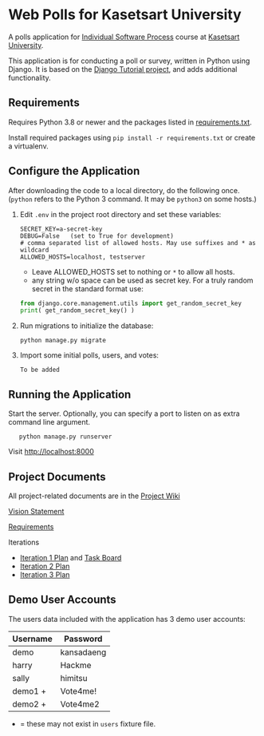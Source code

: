 # Web Polls for Kasetsart University

A polls application for [Individual Software Process](https://cpske.github.io/ISP) course at [Kasetsart University](https://ku.ac.th).

This application is for conducting a poll or survey, written in Python using Django. It is based on the [Django Tutorial project][django-tutorial], 
and adds additional functionality.

## Requirements

Requires Python 3.8 or newer and the packages listed in [requirements.txt](requirements.txt).

Install required packages using `pip install -r requirements.txt` or create a virtualenv.

## Configure the Application

After downloading the code to a local directory, do the following once. (`python` refers to the Python 3 command. It may be `python3` on some hosts.)

1. Edit `.env` in the project root directory and set these variables:
   ```
   SECRET_KEY=a-secret-key
   DEBUG=False   (set to True for development)
   # comma separated list of allowed hosts. May use suffixes and * as wildcard
   ALLOWED_HOSTS=localhost, testserver
   ```
   - Leave ALLOWED\_HOSTS set to nothing or `*` to allow all hosts.
   - any string w/o space can be used as secret key. For a truly random secret in the standard format use:   
   ```python
   from django.core.management.utils import get_random_secret_key
   print( get_random_secret_key() )
   ```

2. Run migrations to initialize the database:
   ```
   python manage.py migrate
   ```

3. Import some initial polls, users, and votes:
   ```
   To be added
   ```

## Running the Application

Start the server. Optionally, you can specify a port to listen on as extra command line argument.
```
   python manage.py runserver
```

Visit <a href="http://localhost:8000">http://localhost:8000</a>


## Project Documents

All project-related documents are in the [Project Wiki](../../wiki/Home)

[Vision Statement](../../wiki/Vision%20Statement)

[Requirements](../../wiki/Vision%20Statements)

Iterations

* [Iteration 1 Plan](../../wiki/Iteration%201%20Plan) and [Task Board](../../projects/1)
* [Iteration 2 Plan](../../wiki/Iteration%202%20Plan)
* [Iteration 3 Plan](../../wiki/Iteration%203%20Plan)


[django-tutorial]: https://docs.djangoproject.com/en/3.1/intro/tutorial01/



## Demo User Accounts

The users data included with the application has 3 demo user accounts:

| Username  | Password    |
|-----------|-------------|
| demo      | kansadaeng  |
| harry     | Hackme      |
| sally     | himitsu     |
| demo1 +   | Vote4me!    |
| demo2 +   | Vote4me2    |

+ = these may not exist in `users` fixture file.
